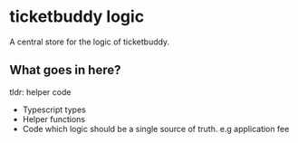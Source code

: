 # ticketbuddy logic

A central store for the logic of ticketbuddy.

## What goes in here?

tldr: helper code

- Typescript types
- Helper functions
- Code which logic should be a single source of truth. e.g application fee
